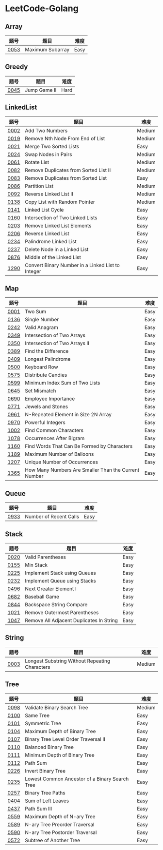 # LeetCode-Golang

## Array

| 题号 | 题目 | 难度 |
| --- | --- | --- |
| [0053](Array/0053.maximum-subarray/README.md) | Maximum Subarray | Easy |

## Greedy

| 题号 | 题目 | 难度 |
| --- | --- | --- |
| [0045](Greedy/0045.jump-game-ii/) | Jump Game II | Hard |

## LinkedList

| 题号 | 题目 | 难度 |
| --- | --- | --- |
| [0002](LinkedList/0002.add-two-numbers/README.md) | Add Two Numbers | Medium | 
| [0019](LinkedList/0019.remove-nth-node-from-end-of-list/README.md) | Remove Nth Node From End of List | Medium |
| [0021](LinkedList/0021.merge-two-sorted-list/README.md) | Merge Two Sorted Lists | Easy |
| [0024](LinkedList/0024.swap-nodes-in-pairs/README.md) | Swap Nodes in Pairs | Medium | 
| [0061](LinkedList/0061.rotate-list/README.md) | Rotate List | Medium | 
| [0082](LinkedList/0082.remove-duplicates-from-sorted-list-ii/README.md) | Remove Duplicates from Sorted List II | Medium 
| [0083](LinkedList/0083.remove-duplicates-from-sorted-list/README.md) | Remove Duplicates from Sorted List  | Easy |
| [0086](LinkedList/0086.partition-list/README.md) | Partition List | Medium | 
| [0092](LinkedList/0092.reverse-linked-list-ii/README.md) | Reverse Linked List II | Medium | 
| [0138](LinkedList/0138.copy-list-with-random-pointer/README.md) | Copy List with Random Pointer | Medium | 
| [0141](LinkedList/0141.linked-list-cycle/README.md) | Linked List Cycle | Easy |
| [0160](LinkedList/0160.intersection-of-two-linked-lists/README.md) | Intersection of Two Linked Lists | Easy |
| [0203](LinkedList/0203.remove-linked-list-elements/README.md) | Remove Linked List Elements | Easy | 
| [0206](LinkedList/0206.reverse-linked-list/README.md) | Reverse Linked List | Easy | 
| [0234](LinkedList/0234.palindrome-linked-list/README.md) | Palindrome Linked List | Easy | 
| [0237](LinkedList/0237.delete-node-in-a-linked-list/README.md) |  Delete Node in a Linked List | Easy | 
| [0876](LinkedList/0876.middle-of-the-linked-list/README.md) | Middle of the Linked List | Easy | 
| [1290](LinkedList/1290.convert-binary-number-in-a-linked-list-to-integer/README.md) | Convert Binary Number in a Linked List to Integer | Easy |

## Map

| 题号 | 题目 | 难度 |
| --- | --- | --- |
| [0001](Map/0001.two-sum/) | Two Sum | Easy | 
| [0136](Map/0136.single-number/) | Single Number | Easy |
| [0242](Map/0242.valid-anagram) | Valid Anagram | Easy |
| [0349](Map/0349.intersection-of-two-arrays) | Intersection of Two Arrays | Easy |
| [0350](Map/0350.intersection-of-two-arrays-ii) | Intersection of Two Arrays II | Easy |
| [0389](Map/0389.find-the-difference) | Find the Difference | Easy |
| [0409](Map/0409.longest-palindrome) | Longest Palindrome | Easy |
| [0500](Map/0500.keyboard-row) | Keyboard Row | Easy |
| [0575](Map/0575.distribute-candies) | Distribute Candies | Easy |
| [0599](Map/0599.minimum-index-sum-of-two-lists) | Minimum Index Sum of Two Lists | Easy |
| [0645](Map/0645.set-mismatch) | Set Mismatch | Easy |
| [0690](Map/0690.employee-importance) | Employee Importance | Easy |
| [0771](Map/0771.jewels-and-stones) | Jewels and Stones | Easy |
| [0961](Map/0961.n-repeated-element-in-size-2n-array) | N-Repeated Element in Size 2N Array | Easy |
| [0970](Map/0970.powerful-integers/) | Powerful Integers | Easy |
| [1002](Map/1002.find-common-characters/)  |Find Common Characters | Easy |
| [1078](Map/1078.occurrences-after-bigram/) |  Occurrences After Bigram | Easy |
| [1160](Map/1160.find-words-that-can-be-formed-by-characters/) | Find Words That Can Be Formed by Characters | Easy |
| [1189](Map/1189.maximum-number-of-balloons/) | Maximum Number of Balloons | Easy |
| [1207](Map/1207.unique-number-of-occurrences/) | Unique Number of Occurrences | Easy |
| [1365](Map/1365.how-many-numbers-are-smaller-than-the-current-number) | How Many Numbers Are Smaller Than the Current Number | Easy |

## Queue

| 题号 | 题目 | 难度 |
| --- | --- | --- |
| [0933](Queue/0933.number-of-recent-calls/README.md) | Number of Recent Calls | Easy |

## Stack

| 题号 | 题目 | 难度 |
| --- | --- | --- |
| [0020](Stack/0020.valid-parentheses/README.md) | Valid Parentheses | Easy |
| [0155](Stack/0155.min-stack/README.md) |  Min Stack | Easy | 
| [0225](Stack/0225.implement-stack-using-queues/README.md) | Implement Stack using Queues | Easy | 
| [0232](Stack/0232.implement-queue-using-stacks/README.md) | Implement Queue using Stacks | Easy |
| [0496](Stack/0496.next-greater-element-i/README.md) | Next Greater Element I | Easy |
| [0682](Stack/0682.baseball-game/README.md) | Baseball Game | Easy | 
| [0844](Stack/0844.backspace-string-compare/README.md) | Backspace String Compare | Easy | 
| [1021](Stack/1021.remove-outermost-parentheses/README.md) | Remove Outermost Parentheses | Easy | 
| [1047](Stack/1047.remove-all-adjacent-duplicates-in-string/README.md) | Remove All Adjacent Duplicates In String | Easy |

## String

| 题号 | 题目 | 难度 |
| --- | --- | --- |
| [0003](String/0003.longest-substring-without-repeating-characters/README.md) | Longest Substring Without Repeating Characters | Medium

## Tree

| 题号 | 题目 | 难度 |
| --- | --- | --- |
| [0098](Tree/0098.validate-binary-search-tree) | Validate Binary Search Tree | Medium |
| [0100](Tree/0100.same-tree) | Same Tree | Easy |
| [0101](Tree/0101.symmetric-tree) | Symmetric Tree | Easy |
| [0104](Tree/0104.maximum-depth-of-binary-tree) | Maximum Depth of Binary Tree | Easy |
| [0107](Tree/0107.binary-tree-level-order-traversal-ii) | Binary Tree Level Order Traversal II | Easy |
| [0110](Tree/0110.balanced-binary-tree ) |  Balanced Binary Tree | Easy |
| [0111](Tree/0111.minimum-depth-of-binary-tree) | Minimum Depth of Binary Tree | Easy |
| [0112](Tree/0112.path-sum) | Path Sum | Easy |
| [0226](Tree/0226.invert-binary-tree) | Invert Binary Tree | Easy |
| [0235](Tree/0235.lowest-common-ancestor-of-a-binary-search-tree) | Lowest Common Ancestor of a Binary Search Tree | Easy | 
| [0257](Tree/0257.binary-tree-paths) | Binary Tree Paths | Easy |
| [0404](Tree/0404.sum-of-left-leaves) | Sum of Left Leaves | Easy |
| [0437](Tree/0437.path-sum-iii) | Path Sum III | Easy |
| [0559](Tree/0559.maximum-depth-of-n-ary-tree) | Maximum Depth of N-ary Tree | Easy |
| [0589](Tree/0589.n-ary-tree-preorder-traversal) | N-ary Tree Preorder Traversal | Easy |
| [0590](Tree/0590.n-ary-tree-postorder-traversal) | N-ary Tree Postorder Traversal | Easy |
| [0572](Tree/0572.subtree-of-another-tree) | Subtree of Another Tree | Easy |